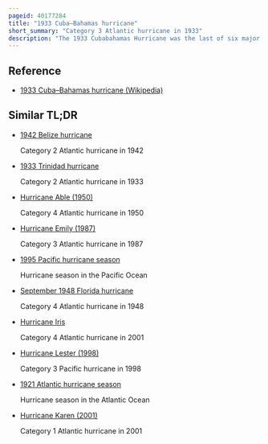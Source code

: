 ```yaml
---
pageid: 40177284
title: "1933 Cuba–Bahamas hurricane"
short_summary: "Category 3 Atlantic hurricane in 1933"
description: "The 1933 Cubabahamas Hurricane was the last of six major Hurricanes or at least a Category 3 on the saffir-simpson Hurricane Wind Scale in the active atlantic Hurricane Season 1933. It formed in the caribbean Sea as the seventeenth tropical Storm on october 1 and initially moved slowly to the North. While passing west of Jamaica, the Storm damaged banana Plantations and killed one Person. The Storm became a Hurricane on october 3 and crossed the western Side of Cuba the next Day. Advance Warning in the Country prevented any storm-related Fatalities, although four People suspected of looting were shot and killed during a Curfew in Havana. The german Travel writer Richard Katz witnessed the Hurricane while in Havana and described the Experience in his Book loafing around the Globe."
---
```


## Reference

- [1933 Cuba–Bahamas hurricane (Wikipedia)](https://en.wikipedia.org/?curid=40177284)

## Similar TL;DR

- [1942 Belize hurricane](/tldr/en/1942-belize-hurricane)

  Category 2 Atlantic hurricane in 1942

- [1933 Trinidad hurricane](/tldr/en/1933-trinidad-hurricane)

  Category 2 Atlantic hurricane in 1933

- [Hurricane Able (1950)](/tldr/en/hurricane-able-1950)

  Category 4 Atlantic hurricane in 1950

- [Hurricane Emily (1987)](/tldr/en/hurricane-emily-1987)

  Category 3 Atlantic hurricane in 1987

- [1995 Pacific hurricane season](/tldr/en/1995-pacific-hurricane-season)

  Hurricane season in the Pacific Ocean

- [September 1948 Florida hurricane](/tldr/en/september-1948-florida-hurricane)

  Category 4 Atlantic hurricane in 1948

- [Hurricane Iris](/tldr/en/hurricane-iris)

  Category 4 Atlantic hurricane in 2001

- [Hurricane Lester (1998)](/tldr/en/hurricane-lester-1998)

  Category 3 Pacific hurricane in 1998

- [1921 Atlantic hurricane season](/tldr/en/1921-atlantic-hurricane-season)

  Hurricane season in the Atlantic Ocean

- [Hurricane Karen (2001)](/tldr/en/hurricane-karen-2001)

  Category 1 Atlantic hurricane in 2001
